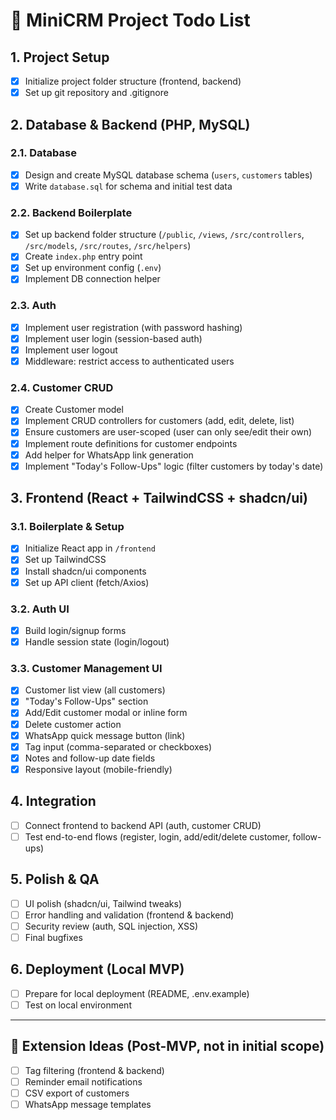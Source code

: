 # 📝 MiniCRM Project Todo List

## 1. Project Setup

-   [x] Initialize project folder structure (frontend, backend)
-   [x] Set up git repository and .gitignore

## 2. Database & Backend (PHP, MySQL)

### 2.1. Database

-   [x] Design and create MySQL database schema (`users`, `customers` tables)
-   [x] Write `database.sql` for schema and initial test data

### 2.2. Backend Boilerplate

-   [x] Set up backend folder structure (`/public`, `/views`, `/src/controllers`, `/src/models`, `/src/routes`, `/src/helpers`)
-   [x] Create `index.php` entry point
-   [x] Set up environment config (`.env`)
-   [x] Implement DB connection helper

### 2.3. Auth

-   [x] Implement user registration (with password hashing)
-   [x] Implement user login (session-based auth)
-   [x] Implement user logout
-   [x] Middleware: restrict access to authenticated users

### 2.4. Customer CRUD

-   [x] Create Customer model
-   [x] Implement CRUD controllers for customers (add, edit, delete, list)
-   [x] Ensure customers are user-scoped (user can only see/edit their own)
-   [x] Implement route definitions for customer endpoints
-   [x] Add helper for WhatsApp link generation
-   [x] Implement "Today's Follow-Ups" logic (filter customers by today's date)

## 3. Frontend (React + TailwindCSS + shadcn/ui)

### 3.1. Boilerplate & Setup

-   [x] Initialize React app in `/frontend`
-   [x] Set up TailwindCSS
-   [x] Install shadcn/ui components
-   [x] Set up API client (fetch/Axios)

### 3.2. Auth UI

-   [x] Build login/signup forms
-   [x] Handle session state (login/logout)

### 3.3. Customer Management UI

-   [x] Customer list view (all customers)
-   [x] "Today's Follow-Ups" section
-   [x] Add/Edit customer modal or inline form
-   [x] Delete customer action
-   [x] WhatsApp quick message button (link)
-   [x] Tag input (comma-separated or checkboxes)
-   [x] Notes and follow-up date fields
-   [x] Responsive layout (mobile-friendly)

## 4. Integration

-   [ ] Connect frontend to backend API (auth, customer CRUD)
-   [ ] Test end-to-end flows (register, login, add/edit/delete customer, follow-ups)

## 5. Polish & QA

-   [ ] UI polish (shadcn/ui, Tailwind tweaks)
-   [ ] Error handling and validation (frontend & backend)
-   [ ] Security review (auth, SQL injection, XSS)
-   [ ] Final bugfixes

## 6. Deployment (Local MVP)

-   [ ] Prepare for local deployment (README, .env.example)
-   [ ] Test on local environment

---

## 🚀 Extension Ideas (Post-MVP, not in initial scope)

-   [ ] Tag filtering (frontend & backend)
-   [ ] Reminder email notifications
-   [ ] CSV export of customers
-   [ ] WhatsApp message templates
